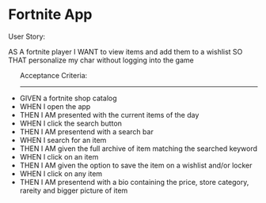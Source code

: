 # Fortnite App

User Story:

AS A fortnite player
I WANT to view items and add them to a wishlist 
SO THAT personalize my char without logging into the game





<ul>Acceptance Criteria:
<hr>
<li>GIVEN a fortnite shop catalog</li>
<li>WHEN I open the app</li>
<li>THEN I AM presented with the current items of the day</li>
<li>WHEN I click the search button</li>
<li>THEN I AM presentend with a search bar</li>
<li>WHEN I search for an item</li> 
<li>THEN I AM given the full archive of item matching the searched keyword</li>
<li>WHEN I click on an item </li>
<li>THEN I AM given the option to save the item on a wishlist and/or locker</li>
<li>WHEN I click on any item </li>
<li>THEN I AM presentend with a bio containing the price, store category, rareity and bigger picture of item
</ul>
